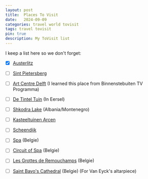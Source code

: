 ```yaml
---
layout: post
title:  Places To Visit
date:   2024-09-09
categories: travel world tovisit
tags: travel tovisit
pin: true
description: My ToVisit list
---
```



I keep a list here so we don't forget:

- [x] [Austerlitz][austerlitz]
- [ ] [Sint Pietersberg][sintpietersberg]
- [ ] [Art Centre Delft][artdelft] (I learned this place from Binnenstebuiten TV Programma)
- [ ] [De Tintel Tuin][tinteltuin] (In Eersel)
- [ ] [Shkodra Lake][shkodra] (Albania/Montenegro)
- [ ] [Kasteeltuinen Arcen][arcen]
- [ ] [Scheendijk][scheendijk]
- [ ] [Spa][spa] (Belgie)
- [ ] [Circuit of Spa][f1spa] (Belgie)
- [ ] [Les Grottes de Remouchamps][remouchamps] (Belgie)
- [ ] [Saint Bavo's Cathedral][saintbavo] (Belgie) (For Van Eyck's altarpiece)


[austerlitz]: https://maps.app.goo.gl/mTeCQdH68UqZdoHVA
[scheendijk]: https://maps.app.goo.gl/qAnbNEFs4L7Rtee38
[arcen]: https://maps.app.goo.gl/wbFbR4mLAGDTwmzj8
[sintpietersberg]: https://maps.app.goo.gl/rkphkK5pE1xYL4Jd9
[spa]: https://maps.app.goo.gl/4ZBKXVbKhArdyUfX9
[f1spa]: https://maps.app.goo.gl/ErWEKP7kBf7TQkCr7
[remouchamps]: https://maps.app.goo.gl/GFEUvyesRrwTXWbd7
[saintbavo]: https://maps.app.goo.gl/BsSBtXqTjrWt7x4y9
[artdelft]: https://maps.app.goo.gl/4CSPKSdTtwfs6RhZA
[tinteltuin]: https://www.de-tinteltuin.nl/
[shkodra]: https://travelaar.nl/shkoder-albanie-bezienswaardigheden/
